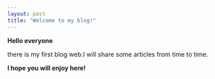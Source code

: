 ```yaml
---
layout: post
title: "Welcome to my blog!"
---
```


**Hello everyone**

there is my first blog web.I will share some articles from time to time.

**I hope you will enjoy here!**